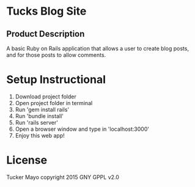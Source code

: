 Tucks Blog Site
===============

Product Description
-------------------
A basic Ruby on Rails application that allows a user to create
blog posts, and for those posts to allow comments.

Setup Instructional
===================

1. Download project folder
2. Open project folder in terminal
3. Run 'gem install rails'
4. Run 'bundle install'
5. Run 'rails server'
6. Open a browser window and type in 'localhost:3000'
7. Enjoy this web app!

License
=======
Tucker Mayo copyright 2015 GNY GPPL v2.0
